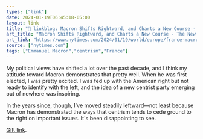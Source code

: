 ```yaml
---
types: ["link"]
date: 2024-01-19T06:45:18-05:00
layout: link
title: "🔗 linkblog: Macron Shifts Rightward, and Charts a New Course - The New York Times'"
art_title: "Macron Shifts Rightward, and Charts a New Course - The New York Times"
art_link: "https://www.nytimes.com/2024/01/19/world/europe/france-macron-speech.html"
source: ["nytimes.com"]
tags: ["Emmanuel Macron","centrism","France"]
---
```

My political views have shifted a lot over the past decade, and I think my attitude toward Macron demonstrates that pretty well. When he was first elected, I was pretty excited. I was fed up with the American right but not ready to identify with the left, and the idea of a new centrist party emerging out of nowhere was inspiring.

In the years since, though, I've moved steadily leftward—not least because Macron has demonstrated the ways that centrism tends to cede ground to the right on important issues. It's been disappointing to see.

[Gift link](https://www.nytimes.com/2024/01/19/world/europe/france-macron-speech.html?unlocked_article_code=1.O00.Z0OA.ODeH14iz2vID&smid=url-share).
